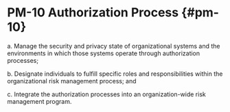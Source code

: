 # PM-10 Authorization Process {#pm-10}

a. Manage the security and privacy state of organizational systems and the environments in which those systems operate through authorization processes;

b. Designate individuals to fulfill specific roles and responsibilities within the organizational risk management process; and

c. Integrate the authorization processes into an organization-wide risk management program.

